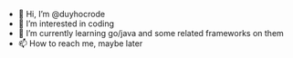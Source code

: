 - 👋 Hi, I’m @duyhocrode
- 👀 I’m interested in coding
- 🌱 I’m currently learning go/java and some related frameworks on them
- 📫 How to reach me, maybe later

<!---
duyhocrode/duyhocrode is a ✨ special ✨ repository because its `README.md` (this file) appears on your GitHub profile.
You can click the Preview link to take a look at your changes.
--->
